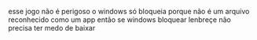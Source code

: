 esse jogo não é perigoso o windows só bloqueia porque não é um arquivo reconhecido como um app então se windows bloquear lenbreçe não precisa ter medo de baixar
